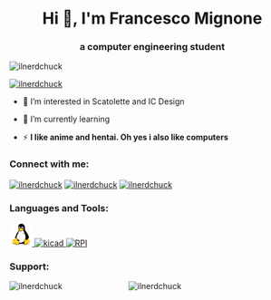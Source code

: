 <h1 align="center">Hi 👋, I'm Francesco Mignone</h1>
<h3 align="center">a computer engineering student</h3>

<p align="left"> <img src="https://komarev.com/ghpvc/?username=ilnerdchuck&label=Profile%20views&color=0e75b6&style=flat" alt="ilnerdchuck" /> </p>

<p align="left"> <a href="https://twitter.com/ilnerdchuck" target="blank"><img src="https://img.shields.io/twitter/follow/ilnerdchuck?logo=twitter&style=for-the-badge" alt="ilnerdchuck" /></a> </p>

- 👀 I’m interested in Scatolette and IC Design

- 🌱 I’m currently learning 

- ⚡ **I like anime and hentai. Oh yes i also like computers**


<h3 align="left">Connect with me:</h3>
<p align="left">
<a href="https://twitter.com/ilnerdchuck" target="blank"><img align="center" src="https://raw.githubusercontent.com/rahuldkjain/github-profile-readme-generator/master/src/images/icons/Social/twitter.svg" alt="ilnerdchuck" height="30" width="40" /></a>
<a href="https://linkedin.com/in/ilnerdchuck" target="blank"><img align="center" src="https://raw.githubusercontent.com/rahuldkjain/github-profile-readme-generator/master/src/images/icons/Social/linked-in-alt.svg" alt="ilnerdchuck" height="30" width="40" /></a>
<a href="https://instagram.com/ilnerdchuck" target="blank"><img align="center" src="https://raw.githubusercontent.com/rahuldkjain/github-profile-readme-generator/master/src/images/icons/Social/instagram.svg" alt="ilnerdchuck" height="30" width="40" /></a>
</p>

<h3 align="left">Languages and Tools:</h3>
<p align="left"> <a href="https://www.linux.org/" target="_blank" rel="noreferrer"> <img src="https://raw.githubusercontent.com/devicons/devicon/master/icons/linux/linux-original.svg" alt="linux" width="40" height="40"/> </a> <a href="https://www.kicad.org/" target="_blank" rel="noreferrer"> <img src="https://www.kicad.org/img/kicad_logo_small.png" alt="kicad" width="80" height="40"/> </a> <a href="[https://unity.com/](https://www.raspberrypi.com/)" target="_blank" rel="noreferrer"> <img src="https://www.raspberrypi.com/app/uploads/2022/02/COLOUR-Raspberry-Pi-Symbol-Registered.png" alt="RPI" width="40" height="40"/> </a> </p>

<h3 align="left">Support:</h3>
<p><a href="https://www.buymeacoffee.com/ilnerdchuck"> <img align="left" src="https://cdn.buymeacoffee.com/buttons/v2/default-yellow.png" height="50" width="210" alt="ilnerdchuck" /></a><a href="https://ko-fi.com/ilnerdchuck"> <img align="left" src="https://cdn.ko-fi.com/cdn/kofi3.png?v=3" height="50" width="210" alt="ilnerdchuck" /></a></p><br><br>

